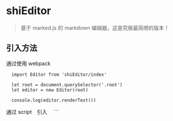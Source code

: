 # shiEditor
> 基于 marked.js 的 markdown 编辑器，这是究极最简陋的版本！

## 引入方法

通过使用 webpack
  ```
    import Editor from 'shiEditor/index'

    let root = document.querySelector('.root')
    let editor = new Editor(root)

    console.log(editor.renderText())
  ```

通过 script　引入
　```
    <script src="./dist/bundle.js"></script>
    <script>
        let root = document.querySelector('.root')
        let editor = new _shi_Editor(root)
    </script>
  ```